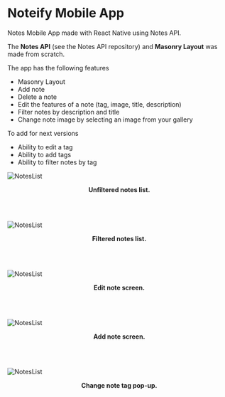 # Noteify Mobile App
Notes Mobile App made with React Native using Notes API.

The **Notes API** (see the Notes API repository) and **Masonry Layout** was made from scratch.

The app has the following features
- Masonry Layout
- Add note
- Delete a note
- Edit the features of a note (tag, image, title, description)
- Filter notes by description and title
- Change note image by selecting an image from your gallery

To add for next versions
- Ability to edit a tag
- Ability to add tags
- Ability to filter notes by tag



![NotesList](./screenshots/Unfilteredlist.png)
<p align = "center"><b>Unfiltered notes list.</b></p>

<br>
<br>

![NotesList](./screenshots/Filteredlist.png)
<p align = "center"><b>Filtered notes list.</b></p>

<br>
<br>

![NotesList](./screenshots/Notepage.png)
<p align = "center"><b>Edit note screen.</b></p>

<br>
<br>

![NotesList](./screenshots/Newnotepage.png)
<p align = "center"><b>Add note screen.</b></p>


<br>
<br>

![NotesList](./screenshots/Selecttag.png)
<p align = "center"><b>Change note tag pop-up.</b></p>
